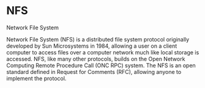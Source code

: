 # NFS


Network File System

Network File System (NFS) is a distributed file system protocol
originally developed by Sun Microsystems in 1984, allowing a user on a
client computer to access files over a computer network much like local
storage is accessed. NFS, like many other protocols, builds on the Open
Network Computing Remote Procedure Call (ONC RPC) system. The NFS is an
open standard defined in Request for Comments (RFC), allowing anyone to
implement the protocol.

